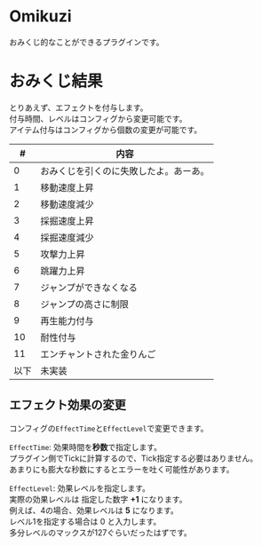 # Omikuzi
おみくじ的なことができるプラグインです。  

# おみくじ結果
とりあえず、エフェクトを付与します。  
付与時間、レベルはコンフィグから変更可能です。  
アイテム付与はコンフィグから個数の変更が可能です。

|  #  |  内容  |
| ---- | ---- |
|  0  |  おみくじを引くのに失敗したよ。あーあ。  |
|  1  |  移動速度上昇  |
|  2  |  移動速度減少  |
|  3  |  採掘速度上昇  |
|  4  |  採掘速度減少  |
|  5  |  攻撃力上昇  |
|  6  |  跳躍力上昇  |
|  7  |  ジャンプができなくなる  |
|  8  |  ジャンプの高さに制限  |
|  9  |  再生能力付与  |
|  10  |  耐性付与  |
|  11  |  エンチャントされた金りんご  |
|  以下  |  未実装  |

## エフェクト効果の変更
コンフィグの``EffectTime``と``EffectLevel``で変更できます。

``EffectTime``: 効果時間を**秒数**で指定します。  
プラグイン側でTickに計算するので、Tick指定する必要はありません。  
あまりにも膨大な秒数にするとエラーを吐く可能性があります。

``EffectLevel``: 効果レベルを指定します。  
実際の効果レベルは 指定した数字 **+1** になります。  
例えば、4の場合、効果レベルは **5** になります。  
レベル1を指定する場合は 0 と入力します。  
多分レベルのマックスが127ぐらいだったはずです。
